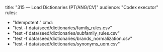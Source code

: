 title: "315 — Load Dictionaries (PT/ANG/CV)"
audience: "Codex executor"
rules:
  - "Idempotent."
cmd:
  - "test -f data/seed/dictionaries/family_rules.csv"
  - "test -f data/seed/dictionaries/subfamily_rules.csv"
  - "test -f data/seed/dictionaries/brands_normalization.csv"
  - "test -f data/seed/dictionaries/synonyms_uom.csv"
